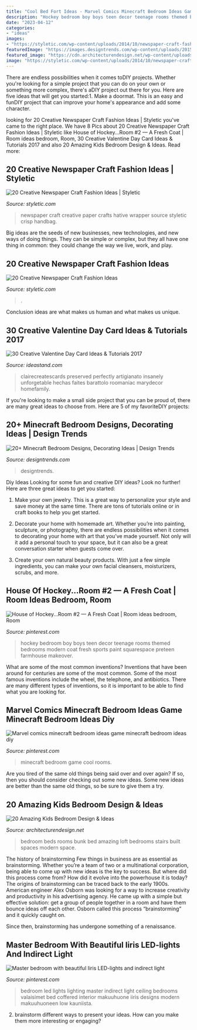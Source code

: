 ```yaml
---
title: "Cool Bed Fort Ideas - Marvel Comics Minecraft Bedroom Ideas Game Minecraft Bedroom Ideas Diy"
description: "Hockey bedroom boy boys teen decor teenage rooms themed bedrooms modern coat fresh sports paint squarespace preteen farmhouse makeover"
date: "2023-04-12"
categories:
- "ideas"
images:
- "https://styletic.com/wp-content/uploads/2014/10/newspaper-craft-fashion-ideas/14-creative-newspaper-craft-fashion-ideas.jpg"
featuredImage: "https://images.designtrends.com/wp-content/uploads/2015/10/11110058/Minecraft-Single-Bedroom-Idea.png"
featured_image: "https://cdn.architecturendesign.net/wp-content/uploads/2017/09/AD-Amazing-Kids-Bedroom-Design-Ideas-18.jpg"
image: "https://styletic.com/wp-content/uploads/2014/10/newspaper-craft-fashion-ideas/19-creative-newspaper-craft-fashion-ideas.jpg"
---
```



There are endless possibilities when it comes toDIY projects. Whether you're looking for a simple project that you can do on your own or something more complex, there's aDIY project out there for you. Here are five ideas that will get you started:1. Make a doormat. This is an easy and funDIY project that can improve your home's appearance and add some character.

	

		
looking for 20 Creative Newspaper Craft Fashion Ideas | Styletic you've came to the right place. We have 8 Pics about 20 Creative Newspaper Craft Fashion Ideas | Styletic like House of Hockey...Room #2 — A Fresh Coat | Room ideas bedroom, Room, 30 Creative Valentine Day Card Ideas &amp; Tutorials 2017 and also 20 Amazing Kids Bedroom Design &amp; Ideas. Read more:
		
    
## 20 Creative Newspaper Craft Fashion Ideas | Styletic

<img loading=lazy src="https://styletic.com/wp-content/uploads/2014/10/newspaper-craft-fashion-ideas/19-creative-newspaper-craft-fashion-ideas.jpg" onerror="this.onerror=null;this.src='https://tse1.mm.bing.net/th?id=OIP.cZl0NKbrOWcZj5rdYlbSJwHaJ4&amp;pid=15.1';" alt="20 Creative Newspaper Craft Fashion Ideas | Styletic">

_Source: styletic.com_

>newspaper craft creative paper crafts hative wrapper source styletic crisp handbag. 

	

Big ideas are the seeds of new businesses, new technologies, and new ways of doing things. They can be simple or complex, but they all have one thing in common: they could change the way we live, work, and play.

    
## 20 Creative Newspaper Craft Fashion Ideas

<img loading=lazy src="https://styletic.com/wp-content/uploads/2014/10/newspaper-craft-fashion-ideas/14-creative-newspaper-craft-fashion-ideas.jpg" onerror="this.onerror=null;this.src='https://tse3.mm.bing.net/th?id=OIP.LGUML7UIRXT0iilHjTsgxQHaLH&amp;pid=15.1';" alt="20 Creative Newspaper Craft Fashion Ideas">

_Source: styletic.com_

>. 

	

Conclusion
ideas are what makes us human and what makes us unique.

    
## 30 Creative Valentine Day Card Ideas &amp; Tutorials 2017

<img loading=lazy src="https://ideastand.com/wp-content/uploads/2014/10/valentine-card-ideas/3-valentine-card-ideas.jpg" onerror="this.onerror=null;this.src='https://tse4.mm.bing.net/th?id=OIP.tPoAnvXMrCBjLFZomtbgxwHaF4&amp;pid=15.1';" alt="30 Creative Valentine Day Card Ideas &amp; Tutorials 2017">

_Source: ideastand.com_

>clairecreatescards preserved perfectly artigianato insanely unforgetable hechas faites barattolo roomaniac marydecor homefamily. 

	

If you're looking to make a small side project that you can be proud of, there are many great ideas to choose from. Here are 5 of my favoriteDIY projects: 

    
## 20+ Minecraft Bedroom Designs, Decorating Ideas | Design Trends

<img loading=lazy src="https://images.designtrends.com/wp-content/uploads/2015/10/11110058/Minecraft-Single-Bedroom-Idea.png" onerror="this.onerror=null;this.src='https://tse3.mm.bing.net/th?id=OIP.vHsL-4qbVZkXst8DveeH9AHaEZ&amp;pid=15.1';" alt="20+ Minecraft Bedroom Designs, Decorating Ideas | Design Trends">

_Source: designtrends.com_

>designtrends. 

	

Diy Ideas
Looking for some fun and creative DIY ideas? Look no further! Here are three great ideas to get you started:
1. Make your own jewelry. This is a great way to personalize your style and save money at the same time. There are tons of tutorials online or in craft books to help you get started.

2. Decorate your home with homemade art. Whether you’re into painting, sculpture, or photography, there are endless possibilities when it comes to decorating your home with art that you’ve made yourself. Not only will it add a personal touch to your space, but it can also be a great conversation starter when guests come over.

3. Create your own natural beauty products. With just a few simple ingredients, you can make your own facial cleansers, moisturizers, scrubs, and more.

    
## House Of Hockey...Room #2 — A Fresh Coat | Room Ideas Bedroom, Room

<img loading=lazy src="https://i.pinimg.com/736x/94/05/48/9405484d769ffda6764c064c31d3d362.jpg" onerror="this.onerror=null;this.src='https://tse3.mm.bing.net/th?id=OIP.fSiHMt9I0cYw_omL99oqJgHaJ3&amp;pid=15.1';" alt="House of Hockey...Room #2 — A Fresh Coat | Room ideas bedroom, Room">

_Source: pinterest.com_

>hockey bedroom boy boys teen decor teenage rooms themed bedrooms modern coat fresh sports paint squarespace preteen farmhouse makeover. 

	

What are some of the most common inventions?
Inventions that have been around for centuries are some of the most common. Some of the most famous inventions include the wheel, the telephone, and antibiotics. There are many different types of inventions, so it is important to be able to find what you are looking for.

    
## Marvel Comics Minecraft Bedroom Ideas Game Minecraft Bedroom Ideas Diy

<img loading=lazy src="https://i.pinimg.com/736x/89/35/a1/8935a1e60d7795890f34be9554c0cd32.jpg" onerror="this.onerror=null;this.src='https://tse4.mm.bing.net/th?id=OIP.n9sn9BvGbN93JnY37tBsBAHaLH&amp;pid=15.1';" alt="Marvel comics minecraft bedroom ideas game minecraft bedroom ideas diy">

_Source: pinterest.com_

>minecraft bedroom game cool rooms. 

	

Are you tired of the same old things being said over and over again? If so, then you should consider checking out some new ideas. Some new ideas are better than the same old things, so be sure to give them a try.

    
## 20 Amazing Kids Bedroom Design &amp; Ideas

<img loading=lazy src="https://cdn.architecturendesign.net/wp-content/uploads/2017/09/AD-Amazing-Kids-Bedroom-Design-Ideas-18.jpg" onerror="this.onerror=null;this.src='https://tse1.mm.bing.net/th?id=OIP.7ifhAwXAS-hT1VEjFv33lgHaFj&amp;pid=15.1';" alt="20 Amazing Kids Bedroom Design &amp; Ideas">

_Source: architecturendesign.net_

>bedroom beds rooms bunk bed amazing loft bedrooms stairs built spaces modern space. 

	

The history of brainstorming
Few things in business are as essential as brainstorming. Whether you’re a team of two or a multinational corporation, being able to come up with new ideas is the key to success. But where did this process come from? How did it evolve into the powerhouse it is today?
The origins of brainstorming can be traced back to the early 1900s. American engineer Alex Osborn was looking for a way to increase creativity and productivity in his advertising agency. He came up with a simple but effective solution: get a group of people together in a room and have them bounce ideas off each other. Osborn called this process “brainstorming” and it quickly caught on.

Since then, brainstorming has undergone something of a renaissance.

    
## Master Bedroom With Beautiful Iiris LED-lights And Indirect Light

<img loading=lazy src="https://i.pinimg.com/736x/d3/e6/ed/d3e6edc4907e05cfb5d90498648493b9--led-lights-bedroom-bedroom-lighting.jpg" onerror="this.onerror=null;this.src='https://tse1.mm.bing.net/th?id=OIP.xe6Nfftyb347LjtiKcfe4QHaJ3&amp;pid=15.1';" alt="Master bedroom with beautiful Iiris LED-lights and indirect light">

_Source: pinterest.com_

>bedroom led lights lighting master indirect light ceiling bedrooms valaisimet bed coffered interior makuuhuone iiris designs modern makuuhuoneen low kauniista. 

	

2. brainstorm different ways to present your ideas. How can you make them more interesting or engaging?

